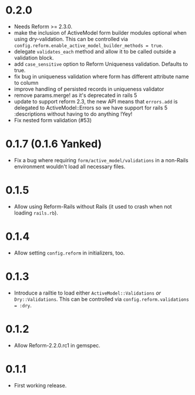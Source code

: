 # 0.2.0

* Needs Reform >= 2.3.0.
* make the inclusion of ActiveModel form builder modules optional when using dry-validation. This can be controlled via `config.reform.enable_active_model_builder_methods = true`.
* delegate `validates_each` method and allow it to be called outside a validation block.
* add `case_sensitive` option to Reform Uniqueness validation. Defaults to true.
* fix bug in uniqueness validation where form has different attribute name to column
* improve handling of persisted records in uniqueness validator
* remove params.merge! as it's deprecated in rails 5
* update to support reform 2.3, the new API means that `errors.add` is delegated to ActiveModel::Errors so we have support for rails 5 :descriptions without having to do anything !Yey!
* Fix nested form validation (#53)

# 0.1.7 (0.1.6 Yanked)

* Fix a bug where requiring `form/active_model/validations` in a non-Rails environment wouldn't load all necessary files.

# 0.1.5

* Allow using Reform-Rails without Rails (it used to crash when not loading `rails.rb`).

# 0.1.4

* Allow setting `config.reform` in initializers, too.

# 0.1.3

* Introduce a railtie to load either `ActiveModel::Validations` *or* `Dry::Validations`. This can be controlled via `config.reform.validations = :dry`.

# 0.1.2

* Allow Reform-2.2.0.rc1 in gemspec.

# 0.1.1

* First working release.

